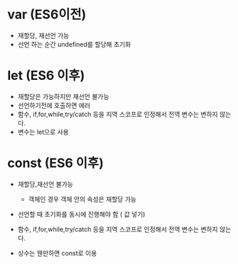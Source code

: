 # var  (ES6이전)

- 재할당, 재선언 가능
- 선언 하는 순간 undefined를 할당해 초기화

# let (ES6 이후)

- 재할당은 가능하지만 재선언 불가능
- 선언하기전에 호출하면 에러
- 함수, if,for,while,try/catch 등을 지역 스코프로 인정해서 전역 변수는 변하지 않는다.
- 변수는 let으로 사용

# const (ES6 이후)

- 재할당,재선언 불가능
  - 객체인 경우 객체 안의 속성은 재할당 가능
- 선언할 때 초기화를 동시에 진행해야 함 ( 값 넣기)

- 함수, if,for,while,try/catch 등을 지역 스코프로 인정해서 전역 변수는 변하지 않는다.
- 상수는 웬만하면 const로 이용 

# 